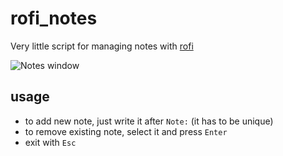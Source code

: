 # rofi_notes
Very little script for managing notes with [rofi](https://github.com/DaveDavenport/rofi)

![Notes window](https://github.com/lukequaint/rofi_notes/blob/master/screenshots/rofi_notes.png)

## usage

* to add new note, just write it after `Note:` (it has to be unique)
* to remove existing note, select it and press `Enter`
* exit with `Esc`
